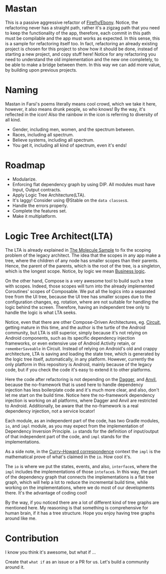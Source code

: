 # Mastan
This is a passive aggressive refactor of [Firefly/Ebony](https://github.com/digitalbuddha/Firefly).
Notice, the refactoring never has a straight path,
rather it's a zigzag path that you need to keep the functionality of the app,
therefore, each commit in this path must be compilable and the app must works as expected.
In this sense, this is a sample for refactoring itself too.
In fact, refactoring an already existing project is chosen for this project to show how it should be done,
instead of starting a new project, and copy stuff here!
Notice for any refactoring you need to understand the old implementation and the new one completely,
to be able to make a bridge between them.
In this way we can add more value, by building upon previous projects.

# Naming
Mastan in Farsi's poems literally means cool crowd, which we take it here, however,
it also means drunk people, so who knows! By the way, it's reflected in the icon!
Also the rainbow in the icon is referring to diversity of all kind.
 - Gender, including men, women, and the spectrum between.
 - Races, including all spectrum.
 - Believe systems, including all spectrum.
 - You get it, including all kind of spectrum, even it's ends!

# Roadmap
 - Modularize.
 - Enforcing flat dependency graph by using DIP. All modules must have Input, Output contracts.
 - Apply Logic Tree Architecture(LTA).
 - It's laggy! Consider using @Stable on the `data classes`s.
 - Handle the errors properly.
 - Complete the features set.
 - Make it multiplatform.

# Logic Tree Architect(LTA)
The LTA is already explained in [The Molecule Sample](https://github.com/hadilq/molecule-sample-app) to fix the scoping problem of the legacy architect.
The idea that the scopes in any app make a tree,
where the children of any node has smaller scopes than their parents.
Hence, the parent of the parents, which is the root of the tree, is a singleton,
which is the longest scope.
Notice, by logic we mean [Business logic](https://en.wikipedia.org/wiki/Business_logic).

On the other hand, Compose is a very awesome tool to build such a tree with scopes.
Indeed, those scopes will turn into the already implemented Coroutines' scopes of Composable.
We put all the logics into a separated tree from the UI tree,
because the UI tree has smaller scopes due to the configuration changes, eg. rotation,
where are not suitable for handling the logic behind the screen.
Therefore, having an independent tree only to handle the logic is what LTA seeks.

Notice, even that there are other Compose-Driven Architectures, eg. [Circuit](https://github.com/slackhq/circuit),
getting mature in this time, and the author is the turtle of the Android community,
but LTA is still superior, simply because it's not relying on Android components,
such as its specific dependency injection frameworks,
or even extensive use of Android Activity retain, or `rememberSaveable` in Circuit.
Instead of relying on Android's old and crappy architecture,
LTA is saving and loading the state tree, which is generated by the logic tree itself, automatically,
in any platform.
However, currently the only platform in this repository is Android, mainly because of the legacy code,
but if you check the code it's easy to extend it to other platforms.

Here the code after refactoring is not depending on the [Dagger](https://github.com/google/dagger), and [Anvil](https://github.com/square/anvil),
because the no-framework that is used here to handle dependency injection has less boilerplate code and it's much more clear,
and also, don't let me start on the build time.
Notice here the no-framework dependency injection is working on all platforms,
where Dagger and Anvil are restricted to Android.
Additionally, be aware that the no-framework is a real dependency injection, not a service locator!

Each module, as an independent part of the code, has two Gradle modules, `io`, and `impl` module,
as you may expect from the implementation of Dependency Inversion Principle.
`io` stands for the definition of input/output of that independent part of the code, and
`impl` stands for the implementations.

As a side note, in the [Curry–Howard correspondence](https://en.wikipedia.org/wiki/Curry%E2%80%93Howard_correspondence) context
the `impl` is the mathematical prove of what's claimed in the `io`. How cool it's.

The `io` is where we put the states, events, and also, `interface`s,
where the `impl` includes the implementations of those `inteface`s.
In this way, the part of the dependency graph that connects the implementations is a flat tree graph,
which will help a lot to reduce the incremental build time, while working on the implementations,
where we do most of our developments there. It's the advantage of coding cool!

By the way, if you noticed there are a lot of different kind of tree graphs are mentioned here.
My reasoning is that something is comprehensive for human brain, if it has a tree structure.
Hope you enjoy having tree graphs around like me.

# Contribution
I know you think it's awesome, but what if ...

Create that `what if` as an issue or a PR for us. Let's build a community around it.
